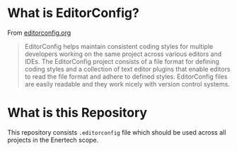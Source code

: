 # What is EditorConfig?

From [editorconfig.org](https://editorconfig.org)
> EditorConfig helps maintain consistent coding styles for multiple developers working on the same project across various editors and IDEs. The EditorConfig project consists of a file format for defining coding styles and a collection of text editor plugins that enable editors to read the file format and adhere to defined styles. EditorConfig files are easily readable and they work nicely with version control systems.

# What is this Repository

This repository consists `.editorconfig` file which should be used across all projects in the Enertech scope.
